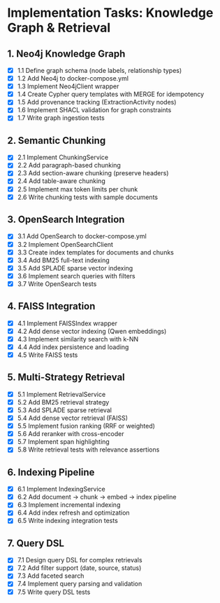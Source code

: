 # Implementation Tasks: Knowledge Graph & Retrieval

## 1. Neo4j Knowledge Graph

- [x] 1.1 Define graph schema (node labels, relationship types)
- [x] 1.2 Add Neo4j to docker-compose.yml
- [x] 1.3 Implement Neo4jClient wrapper
- [x] 1.4 Create Cypher query templates with MERGE for idempotency
- [x] 1.5 Add provenance tracking (ExtractionActivity nodes)
- [x] 1.6 Implement SHACL validation for graph constraints
- [x] 1.7 Write graph ingestion tests

## 2. Semantic Chunking

- [x] 2.1 Implement ChunkingService
- [x] 2.2 Add paragraph-based chunking
- [x] 2.3 Add section-aware chunking (preserve headers)
- [x] 2.4 Add table-aware chunking
- [x] 2.5 Implement max token limits per chunk
- [x] 2.6 Write chunking tests with sample documents

## 3. OpenSearch Integration

- [x] 3.1 Add OpenSearch to docker-compose.yml
- [x] 3.2 Implement OpenSearchClient
- [x] 3.3 Create index templates for documents and chunks
- [x] 3.4 Add BM25 full-text indexing
- [x] 3.5 Add SPLADE sparse vector indexing
- [x] 3.6 Implement search queries with filters
- [x] 3.7 Write OpenSearch tests

## 4. FAISS Integration

- [x] 4.1 Implement FAISSIndex wrapper
- [x] 4.2 Add dense vector indexing (Qwen embeddings)
- [x] 4.3 Implement similarity search with k-NN
- [x] 4.4 Add index persistence and loading
- [x] 4.5 Write FAISS tests

## 5. Multi-Strategy Retrieval

- [x] 5.1 Implement RetrievalService
- [x] 5.2 Add BM25 retrieval strategy
- [x] 5.3 Add SPLADE sparse retrieval
- [x] 5.4 Add dense vector retrieval (FAISS)
- [x] 5.5 Implement fusion ranking (RRF or weighted)
- [x] 5.6 Add reranker with cross-encoder
- [x] 5.7 Implement span highlighting
- [x] 5.8 Write retrieval tests with relevance assertions

## 6. Indexing Pipeline

- [x] 6.1 Implement IndexingService
- [x] 6.2 Add document → chunk → embed → index pipeline
- [x] 6.3 Implement incremental indexing
- [x] 6.4 Add index refresh and optimization
- [x] 6.5 Write indexing integration tests

## 7. Query DSL

- [x] 7.1 Design query DSL for complex retrievals
- [x] 7.2 Add filter support (date, source, status)
- [x] 7.3 Add faceted search
- [x] 7.4 Implement query parsing and validation
- [x] 7.5 Write query DSL tests
